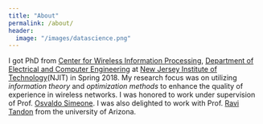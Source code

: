 ```yaml
---
title: "About"
permalink: /about/
header:
  image: "/images/datascience.png"
---
```


I got PhD from [Center for Wireless Information Processing](http://centers.njit.edu/cwcspr/), [Department of Electrical and Computer Engineering](https://ece.njit.edu) at [New Jersey Institute of Technology](http://www.njit.edu)(NJIT) in Spring 2018. My research focus was on utilizing *information theory* and *optimization methods* to enhance the quality of experience in wireless networks. I was honored to work under supervision of Prof. [Osvaldo Simeone](https://www.kcl.ac.uk/nms/depts/informatics/people/atoz/SimeoneO.aspx). I was also delighted to work with Prof. [Ravi Tandon](http://www2.engr.arizona.edu/~tandonr/) from the university of Arizona.    
